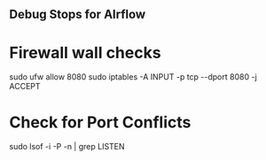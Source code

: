 ## Debug Stops for AIrflow
# Firewall wall checks
  sudo ufw allow 8080 
  sudo iptables -A INPUT -p tcp --dport 8080 -j ACCEPT 
# Check for Port Conflicts 
  sudo lsof -i -P -n | grep LISTEN 
